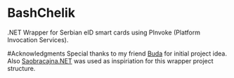 # BashChelik
.NET Wrapper for Serbian eID smart cards using PInvoke (Platform Invocation Services).

#Acknowledgments
Special thanks to my friend [Buda](https://twitter.com/buda81) for initial project idea.
Also [Saobracajna.NET](https://github.com/clearpath/Saobracajna.NET) was used as inspiriation for this wrapper project structure.

